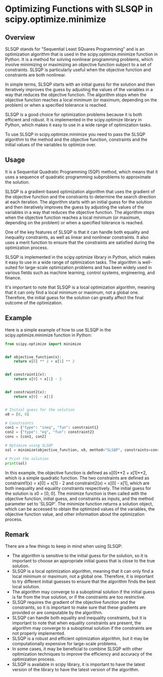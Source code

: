 # Optimizing Functions with SLSQP in scipy.optimize.minimize

## Overview
SLSQP stands for "Sequential Least SQuares Programming" and is an optimization algorithm that is used in the scipy.optimize.minimize function in Python. It is a method for solving nonlinear programming problems, which involve minimizing or maximizing an objective function subject to a set of constraints. SLSQP is particularly useful when the objective function and constraints are both nonlinear.

In simple terms, SLSQP starts with an initial guess for the solution and then iteratively improves the guess by adjusting the values of the variables in a way that reduces the objective function. The algorithm stops when the objective function reaches a local minimum (or maximum, depending on the problem) or when a specified tolerance is reached.

SLSQP is a good choice for optimization problems because it is both efficient and robust. It is implemented in the scipy.optimize library in Python, which makes it easy to use in a wide range of optimization tasks.

To use SLSQP in scipy.optimize.minimize you need to pass the SLSQP algorithm to the method and the objective function, constraints and the initial values of the variables to optimize over.

## Usage
It is a Sequential Quadratic Programming (SQP) method, which means that it uses a sequence of quadratic programming subproblems to approximate the solution.

SLSQP is a gradient-based optimization algorithm that uses the gradient of the objective function and the constraints to determine the search direction at each iteration. The algorithm starts with an initial guess for the solution and then iteratively improves the guess by adjusting the values of the variables in a way that reduces the objective function. The algorithm stops when the objective function reaches a local minimum (or maximum, depending on the problem) or when a specified tolerance is reached.

One of the key features of SLSQP is that it can handle both equality and inequality constraints, as well as linear and nonlinear constraints. It also uses a merit function to ensure that the constraints are satisfied during the optimization process.

SLSQP is implemented in the scipy.optimize library in Python, which makes it easy to use in a wide range of optimization tasks. The algorithm is well-suited for large-scale optimization problems and has been widely used in various fields such as machine learning, control systems, engineering, and finance.

It's important to note that SLSQP is a local optimization algorithm, meaning that it can only find a local minimum or maximum, not a global one. Therefore, the initial guess for the solution can greatly affect the final outcome of the optimization.

## Example
Here is a simple example of how to use SLSQP in the scipy.optimize.minimize function in Python:

```python
from scipy.optimize import minimize


def objective_function(x):
    return x[0] ** 2 + x[1] ** 2


def constraint1(x):
    return x[0] + x[1] - 2


def constraint2(x):
    return x[0] - x[1]


# Initial guess for the solution
x0 = [0, 0]

# Constraints
con1 = {"type": "ineq", "fun": constraint1}
con2 = {"type": "eq", "fun": constraint2}
cons = [con1, con2]

# Optimize using SLSQP
sol = minimize(objective_function, x0, method="SLSQP", constraints=cons)

# Print the solution
print(sol)
```

In this example, the objective function is defined as x[0]**2 + x[1]**2, which is a simple quadratic function. The two constraints are defined as constraint1(x) = x[0] + x[1] - 2 and constraint2(x) = x[0] - x[1], which are both inequality and equality constraints respectively. The initial guess for the solution is x0 = [0, 0]. The minimize function is then called with the objective function, initial guess, and constraints as inputs, and the method parameter set to 'SLSQP'. The minimize function returns a solution object, which can be accessed to obtain the optimized values of the variables, the objective function value, and other information about the optimization process.

## Remark
There are a few things to keep in mind when using SLSQP:

- The algorithm is sensitive to the initial guess for the solution, so it is important to choose an appropriate initial guess that is close to the true solution.
- SLSQP is a local optimization algorithm, meaning that it can only find a local minimum or maximum, not a global one. Therefore, it is important to try different initial guesses to ensure that the algorithm finds the best local solution.
- The algorithm may converge to a suboptimal solution if the initial guess is far from the true solution, or if the constraints are too restrictive.
- SLSQP requires the gradient of the objective function and the constraints, so it is important to make sure that these gradients are provided or are computable by the algorithm.
- SLSQP can handle both equality and inequality constraints, but it is important to note that when equality constraints are present, the algorithm may converge to a suboptimal solution if the constraints are not properly implemented.
- SLSQP is a robust and efficient optimization algorithm, but it may be computationally expensive for large-scale problems.
- In some cases, it may be beneficial to combine SLSQP with other optimization techniques to improve the efficiency and accuracy of the optimization process.
- SLSQP is available in scipy library, it is important to have the latest version of the library to have the latest version of the algorithm.
